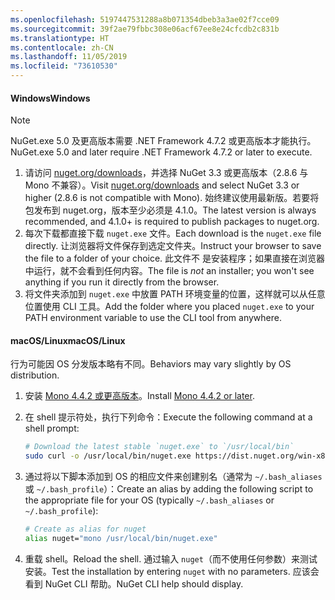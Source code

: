 ```yaml
---
ms.openlocfilehash: 5197447531288a8b071354dbeb3a3ae02f7cce09
ms.sourcegitcommit: 39f2ae79fbbc308e06acf67ee8e24cfcdb2c831b
ms.translationtype: HT
ms.contentlocale: zh-CN
ms.lasthandoff: 11/05/2019
ms.locfileid: "73610530"
---
```

#### <a name="windows"></a><span data-ttu-id="83deb-101">Windows</span><span class="sxs-lookup"><span data-stu-id="83deb-101">Windows</span></span>

> [!Note]
> <span data-ttu-id="83deb-102">NuGet.exe 5.0 及更高版本需要 .NET Framework 4.7.2 或更高版本才能执行。</span><span class="sxs-lookup"><span data-stu-id="83deb-102">NuGet.exe 5.0 and later require .NET Framework 4.7.2 or later to execute.</span></span>

1. <span data-ttu-id="83deb-103">请访问 [nuget.org/downloads](https://nuget.org/downloads)，并选择 NuGet 3.3 或更高版本（2.8.6 与 Mono 不兼容）。</span><span class="sxs-lookup"><span data-stu-id="83deb-103">Visit [nuget.org/downloads](https://nuget.org/downloads) and select NuGet 3.3 or higher (2.8.6 is not compatible with Mono).</span></span> <span data-ttu-id="83deb-104">始终建议使用最新版。若要将包发布到 nuget.org，版本至少必须是 4.1.0。</span><span class="sxs-lookup"><span data-stu-id="83deb-104">The latest version is always recommended, and 4.1.0+ is required to publish packages to nuget.org.</span></span>
1. <span data-ttu-id="83deb-105">每次下载都直接下载 `nuget.exe` 文件。</span><span class="sxs-lookup"><span data-stu-id="83deb-105">Each download is the `nuget.exe` file directly.</span></span> <span data-ttu-id="83deb-106">让浏览器将文件保存到选定文件夹。</span><span class="sxs-lookup"><span data-stu-id="83deb-106">Instruct your browser to save the file to a folder of your choice.</span></span> <span data-ttu-id="83deb-107">此文件不  是安装程序；如果直接在浏览器中运行，就不会看到任何内容。</span><span class="sxs-lookup"><span data-stu-id="83deb-107">The file is *not* an installer; you won't see anything if you run it directly from the browser.</span></span>
1. <span data-ttu-id="83deb-108">将文件夹添加到 `nuget.exe` 中放置 PATH 环境变量的位置，这样就可以从任意位置使用 CLI 工具。</span><span class="sxs-lookup"><span data-stu-id="83deb-108">Add the folder where you placed `nuget.exe` to your PATH environment variable to use the CLI tool from anywhere.</span></span>

#### <a name="macoslinux"></a><span data-ttu-id="83deb-109">macOS/Linux</span><span class="sxs-lookup"><span data-stu-id="83deb-109">macOS/Linux</span></span>

<span data-ttu-id="83deb-110">行为可能因 OS 分发版本略有不同。</span><span class="sxs-lookup"><span data-stu-id="83deb-110">Behaviors may vary slightly by OS distribution.</span></span>

1. <span data-ttu-id="83deb-111">安装 [Mono 4.4.2 或更高版本](https://www.mono-project.com/docs/getting-started/install/)。</span><span class="sxs-lookup"><span data-stu-id="83deb-111">Install [Mono 4.4.2 or later](https://www.mono-project.com/docs/getting-started/install/).</span></span>

1. <span data-ttu-id="83deb-112">在 shell 提示符处，执行下列命令：</span><span class="sxs-lookup"><span data-stu-id="83deb-112">Execute the following command at a shell prompt:</span></span>

    ```bash
    # Download the latest stable `nuget.exe` to `/usr/local/bin`
    sudo curl -o /usr/local/bin/nuget.exe https://dist.nuget.org/win-x86-commandline/latest/nuget.exe
    ```

1. <span data-ttu-id="83deb-113">通过将以下脚本添加到 OS 的相应文件来创建别名（通常为 `~/.bash_aliases` 或 `~/.bash_profile`）：</span><span class="sxs-lookup"><span data-stu-id="83deb-113">Create an alias by adding the following script to the appropriate file for your OS (typically `~/.bash_aliases` or `~/.bash_profile`):</span></span>

    ```bash
    # Create as alias for nuget
    alias nuget="mono /usr/local/bin/nuget.exe"
    ```

1. <span data-ttu-id="83deb-114">重载 shell。</span><span class="sxs-lookup"><span data-stu-id="83deb-114">Reload the shell.</span></span>  <span data-ttu-id="83deb-115">通过输入 `nuget`（而不使用任何参数）来测试安装。</span><span class="sxs-lookup"><span data-stu-id="83deb-115">Test the installation by entering `nuget` with no parameters.</span></span> <span data-ttu-id="83deb-116">应该会看到 NuGet CLI 帮助。</span><span class="sxs-lookup"><span data-stu-id="83deb-116">NuGet CLI help should display.</span></span>
